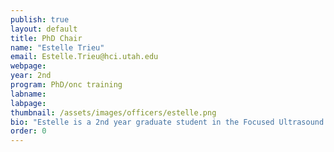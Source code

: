 ```yaml
---
publish: true
layout: default
title: PhD Chair
name: "Estelle Trieu"
email: Estelle.Trieu@hci.utah.edu
webpage:
year: 2nd
program: PhD/onc training
labname: 
labpage:
thumbnail: /assets/images/officers/estelle.png
bio: "Estelle is a 2nd year graduate student in the Focused Ultrasound group at the Imaging and Neurosciences Center. Outside of research, you'll find her training as part of the university powerlifting team, practicing the Olympic lifts (snatch & clean and jerk), or running cross country. She also enjoys hanging out with her friends and learning to cook new recipes."
order: 0
---
```

